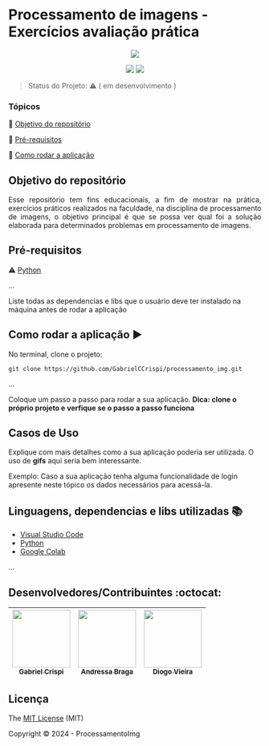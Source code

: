 <h1>Processamento de imagens - Exercícios avaliação prática</h1> 

<p align="center">
	<img src="Assets/Logo.png">
</p>

<p align="center">
  <img src="http://img.shields.io/static/v1?label=License&message=MIT&color=green&style=for-the-badge"/>
   <img src="http://img.shields.io/static/v1?label=STATUS&message=EM%20DESENVOLVIMENTO&color=RED&style=for-the-badge"/>
</p>

> Status do Projeto:  :warning: ( em desenvolvimento )


### Tópicos 

:small_blue_diamond: [Objetivo do repositório](#objetivo-do-repositório)

:small_blue_diamond: [Pré-requisitos](#pré-requisitos)

:small_blue_diamond: [Como rodar a aplicação](#como-rodar-a-aplicação-arrow_forward)

## Objetivo do repositório 

<p align="justify">
  Esse repositório tem fins educacionais, a fim de mostrar na prática, exercícios práticos realizados na faculdade, na disciplina de processamento de imagens, o objetivo principal é que se possa ver qual foi a solução elaborada para determinados problemas em processamento de imagens.
</p>


## Pré-requisitos

:warning: [Python](https://python.org)

...

Liste todas as dependencias e libs que o usuário deve ter instalado na máquina antes de rodar a aplicação 

## Como rodar a aplicação :arrow_forward:

No terminal, clone o projeto: 

```
git clone https://github.com/GabrielCCrispi/processamento_img.git
```

... 

Coloque um passo a passo para rodar a sua aplicação. **Dica: clone o próprio projeto e verfique se o passo a passo funciona**


## Casos de Uso

Explique com mais detalhes como a sua aplicação poderia ser utilizada. O uso de **gifs** aqui seria bem interessante. 

Exemplo: Caso a sua aplicação tenha alguma funcionalidade de login apresente neste tópico os dados necessários para acessá-la.
 

## Linguagens, dependencias e libs utilizadas :books:

- [Visual Studio Code](https://code.visualstudio.com/download)
- [Python](https://www.python.org/)
- [Google Colab](https://colab.google/)

...

## Desenvolvedores/Contribuintes :octocat:

[<img src="https://avatars.githubusercontent.com/u/122823447?v=4" width=115><br><sub>Gabriel Crispi</sub>](https://github.com/GabrielCCrispi)  |  [<img src="https://avatars.githubusercontent.com/u/124169502?v=4" width=115><br><sub>Andressa Braga</sub>](https://github.com/andressabragavr) |  [<img src="https://avatars.githubusercontent.com/u/133813732?v=4" width=115><br><sub>Diogo Vieira</sub>](https://github.com/diogovitalv) |
| :---: | :---: | :---:


## Licença 

The [MIT License]() (MIT)

Copyright :copyright: 2024 - ProcessamentoImg
